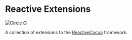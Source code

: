 # Reactive Extensions

[![Circle CI](https://circleci.com/gh/kickstarter/Kickstarter-ReactiveExtensions.svg?style=svg&circle-token=87cb6246722fd8b503516bcdcf84e64256f86470)](https://circleci.com/gh/kickstarter/Kickstarter-ReactiveExtensions)

A collection of extensions to the [ReactiveCocoa](https://github.com/ReactiveCocoa/ReactiveCocoa) framework.
